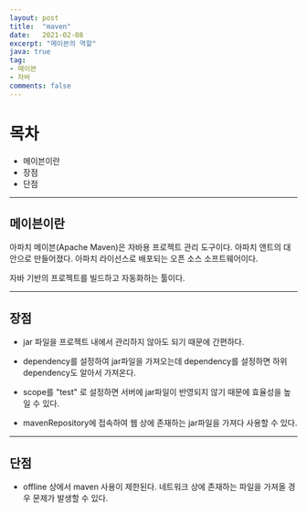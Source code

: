 ```yaml
---
layout: post
title:  "maven"
date:   2021-02-08
excerpt: "메이븐의 역할"
java: true
tag:
- 메이븐
- 자바
comments: false
---
```



# 목차
* 메이븐이란
* 장점
* 단점

---


## 메이븐이란

아파치 메이븐(Apache Maven)은 자바용 프로젝트 관리 도구이다. 아파치 앤트의 대안으로 만들어졌다. 아파치 라이선스로 배포되는 오픈 소스 소프트웨어이다.

자바 기반의 프로젝트를 빌드하고 자동화하는 툴이다.

---

## 장점

- jar 파일을 프로젝트 내에서 관리하지 않아도 되기 때문에 간편하다.

- dependency를 설정하여 jar파일을 가져오는데 dependency를 설정하면 하위 dependency도 알아서 가져온다.

- scope를 "test" 로 설정하면 서버에 jar파일이 반영되지 않기 때문에 효율성을 높일 수 있다.

- mavenRepository에 접속하여 웹 상에 존재하는 jar파일을 가져다 사용할 수 있다.

---

## 단점

- offline 상에서 maven 사용이 제한된다. 네트워크 상에 존재하는 파일을 가져올 경우 문제가 발생할 수 있다.